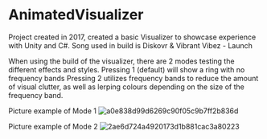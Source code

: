 # AnimatedVisualizer
Project created in 2017, created a basic Visualizer to showcase experience with Unity and C#.
Song used in build is Diskovr & Vibrant Vibez - Launch

When using the build of the visualizer, there are 2 modes testing the different effects and styles.
Pressing 1 (default) will show a ring with no frequency bands
Pressing 2 utilizes frequency bands to reduce the amount of visual clutter, as well as lerping colours depending on the size of the frequency band.

Picture example of Mode 1
![a0e838d99d6269c90f05c9b7ff2b836d](https://user-images.githubusercontent.com/32550064/42392427-ca0e6b08-8120-11e8-8751-314f29a53492.png)

Picture example of Mode 2
![2ae6d724a4920173d1b881cac3a80223](https://user-images.githubusercontent.com/32550064/42392422-c54d6c22-8120-11e8-9504-da1e97667b40.png)
